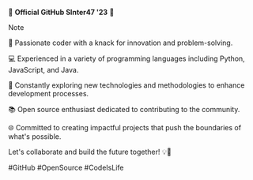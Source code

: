 🌟 **Official GitHub SInter47 '23** 🌟
> [!NOTE]
> 🚀 Passionate coder with a knack for innovation and problem-solving.
> 
> 💻 Experienced in a variety of programming languages including Python, JavaScript, and Java.
> 
> 🔧 Constantly exploring new technologies and methodologies to enhance development processes.
> 
> 📚 Open source enthusiast dedicated to contributing to the community.
> 
> 🌐 Committed to creating impactful projects that push the boundaries of what's possible.

Let's collaborate and build the future together! 💡🌈

#GitHub #OpenSource #CodeIsLife

```

```

